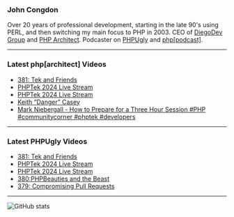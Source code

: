 ### John Congdon

Over 20 years of professional development, starting in the late 90's using PERL, and then switching my main focus to PHP in 2003.
CEO of [DiegoDev Group][ws_diegodev] and [PHP Architect][ws_phparch].
Podcaster on [PHPUgly][ws_phpugly] and [php[podcast]][ws_phparch].

---

### Latest php[architect] Videos
<!-- PHPARCHITECT:START -->
- [381: Tek and Friends](https://www.youtube.com/watch?v=jJ5VJ8S37qc)
- [PHPTek 2024 Live Stream](https://www.youtube.com/watch?v=LwIlqPIbREE)
- [PHPTek 2024 Live Stream](https://www.youtube.com/watch?v=KVwAJwVcxaw)
- [Keith “Danger” Casey](https://www.youtube.com/watch?v=4jOttvOzYVQ)
- [Mark Niebergall - How to Prepare for a Three Hour Session #PHP #communitycorner #phptek  #developers](https://www.youtube.com/watch?v=c3MVDCGA1eg)
<!-- PHPARCHITECT:END -->

---

### Latest PHPUgly Videos
<!-- PHPUGLY:START -->
- [381: Tek and Friends](https://www.youtube.com/watch?v=zfm0W8Cu9eI)
- [PHPTek 2024 Live Stream](https://www.youtube.com/watch?v=0ns5yvaQ0xY)
- [PHPTek 2024 Live Stream](https://www.youtube.com/watch?v=MyNz3iwcJ8E)
- [380:PHPBeauties and the Beast](https://www.youtube.com/watch?v=y5vbiNcI7HM)
- [379: Compromising Pull Requests](https://www.youtube.com/watch?v=KfofH-y_28U)
<!-- PHPUGLY:END -->

---

![GitHub stats](https://github-readme-stats.vercel.app/api?username=johncongdon&show_icons=true&hide_border=true&hide=stars&count_private=true)  


[ws_diegodev]: https://www.diegodev.com
[ws_phparch]: https://www.phparch.com
[ws_phpugly]: https://www.phpugly.com
